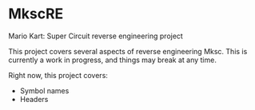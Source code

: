 # MkscRE
Mario Kart: Super Circuit reverse engineering project

This project covers several aspects of reverse engineering Mksc. This is currently a work in progress, and things may break at any time.

Right now, this project covers:
- Symbol names
- Headers
